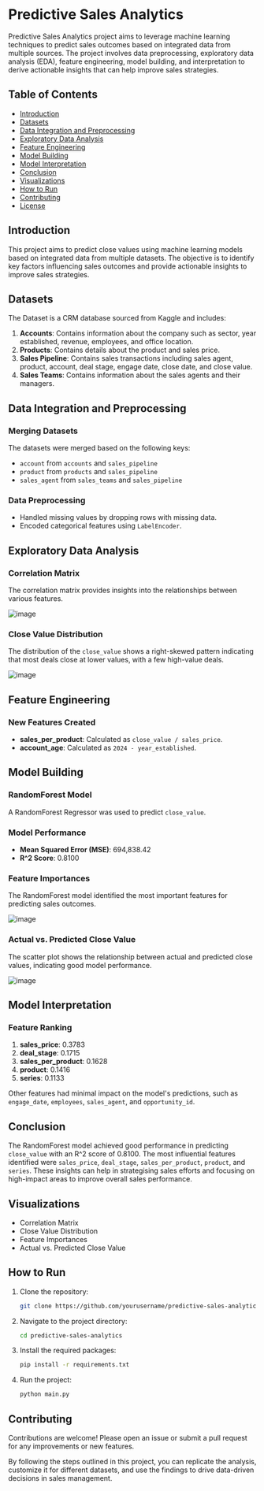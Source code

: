 # Predictive Sales Analytics

Predictive Sales Analytics project aims to leverage machine learning techniques to predict sales outcomes based on integrated data from multiple sources. The project involves data preprocessing, exploratory data analysis (EDA), feature engineering, model building, and interpretation to derive actionable insights that can help improve sales strategies.

## Table of Contents

- [Introduction](#introduction)
- [Datasets](#datasets)
- [Data Integration and Preprocessing](#data-integration-and-preprocessing)
- [Exploratory Data Analysis](#exploratory-data-analysis)
- [Feature Engineering](#feature-engineering)
- [Model Building](#model-building)
- [Model Interpretation](#model-interpretation)
- [Conclusion](#conclusion)
- [Visualizations](#visualizations)
- [How to Run](#how-to-run)
- [Contributing](#contributing)
- [License](#license)

## Introduction

This project aims to predict close values using machine learning models based on integrated data from multiple datasets. The objective is to identify key factors influencing sales outcomes and provide actionable insights to improve sales strategies.

## Datasets

The Dataset is a CRM database sourced from Kaggle and includes:

1. **Accounts**: Contains information about the company such as sector, year established, revenue, employees, and office location.
2. **Products**: Contains details about the product and sales price.
3. **Sales Pipeline**: Contains sales transactions including sales agent, product, account, deal stage, engage date, close date, and close value.
4. **Sales Teams**: Contains information about the sales agents and their managers.

## Data Integration and Preprocessing

### Merging Datasets

The datasets were merged based on the following keys:
- `account` from `accounts` and `sales_pipeline`
- `product` from `products` and `sales_pipeline`
- `sales_agent` from `sales_teams` and `sales_pipeline`

### Data Preprocessing

- Handled missing values by dropping rows with missing data.
- Encoded categorical features using `LabelEncoder`.

## Exploratory Data Analysis

### Correlation Matrix
The correlation matrix provides insights into the relationships between various features.

![image](https://github.com/Heps-akint/CRM_close_perdiction/assets/154083959/213f1545-80e4-4b59-8ed5-0ecf6c40998d)

### Close Value Distribution
The distribution of the `close_value` shows a right-skewed pattern indicating that most deals close at lower values, with a few high-value deals.

![image](https://github.com/Heps-akint/CRM_close_perdiction/assets/154083959/c779b7b6-c05c-49c9-8082-4d8484a3721c)

## Feature Engineering

### New Features Created

- **sales_per_product**: Calculated as `close_value / sales_price`.
- **account_age**: Calculated as `2024 - year_established`.

## Model Building

### RandomForest Model

A RandomForest Regressor was used to predict `close_value`.

### Model Performance

- **Mean Squared Error (MSE)**: 694,838.42
- **R^2 Score**: 0.8100

### Feature Importances

The RandomForest model identified the most important features for predicting sales outcomes.

![image](https://github.com/Heps-akint/CRM_close_perdiction/assets/154083959/2e2cad57-34b5-46b1-8231-1f2e4998a3e3)

### Actual vs. Predicted Close Value

The scatter plot shows the relationship between actual and predicted close values, indicating good model performance.

![image](https://github.com/Heps-akint/CRM_close_perdiction/assets/154083959/1c732949-adfc-4a06-9473-927e20eb63e4)

## Model Interpretation

### Feature Ranking

1. **sales_price**: 0.3783
2. **deal_stage**: 0.1715
3. **sales_per_product**: 0.1628
4. **product**: 0.1416
5. **series**: 0.1133

Other features had minimal impact on the model's predictions, such as `engage_date`, `employees`, `sales_agent`, and `opportunity_id`.

## Conclusion

The RandomForest model achieved good performance in predicting `close_value` with an R^2 score of 0.8100. The most influential features identified were `sales_price`, `deal_stage`, `sales_per_product`, `product`, and `series`. These insights can help in strategising sales efforts and focusing on high-impact areas to improve overall sales performance.

## Visualizations

- Correlation Matrix
- Close Value Distribution
- Feature Importances
- Actual vs. Predicted Close Value

## How to Run

1. Clone the repository:
    ```sh
    git clone https://github.com/yourusername/predictive-sales-analytics.git
    ```
2. Navigate to the project directory:
    ```sh
    cd predictive-sales-analytics
    ```
3. Install the required packages:
    ```sh
    pip install -r requirements.txt
    ```
4. Run the project:
    ```sh
    python main.py
    ```

## Contributing

Contributions are welcome! Please open an issue or submit a pull request for any improvements or new features.

By following the steps outlined in this project, you can replicate the analysis, customize it for different datasets, and use the findings to drive data-driven decisions in sales management.
